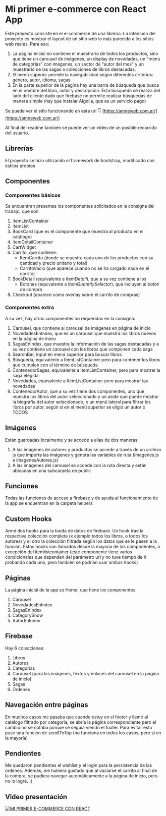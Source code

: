 # Mi primer e-commerce con React App

Este proyecto consiste en el e-commerce de una librería.
La intención del proyecto es mostrar el layout de un sitio web lo más parecido a los sitios web reales. Para eso:

1. La página inicial no contiene el muestrario de todos los productos, sino que tiene un carousel de imágenes, un display de novedades, un "menú de categorías" con imágenes, un sector de "autor del mes" y un muestrario de las sagas o colecciones de libros destacadas.
1. El menú superior permite la navegabilidad según diferentes criterios: género, autor, idioma, sagas
1. En la parte superior de la página hay una barra de búsqueda que busca en el nombre del libro, autor y descripción. Esta búsqueda se realiza del lado del cliente dado que firebase no permite realizar búsquedas de manera simple (hay que instalar Algolia, que es un servicio pago)

Se puede ver el sitio funcionando en esta url 👇
[https://amneweb.com.ar/](https://amneweb.com.ar/)

Al final del readme también se puede ver un video de un posible recorrido del usuario.

## Librerías

El proyecto se hizo utilizando el framework de bootstrap, modificado con estilos propios

## Componentes

### Componentes básicos

Se encuentran presentes los componentes solicitados en la consigna del trabajo, que son:

1. ItemListContainer
1. ItemList
1. BookCard (que es el componente que muestra al producto en el catálogo)
1. ItemDetailContainer
1. CartWidget
1. Carrito, que contiene:
   - ItemCarrito (donde se muestra cada uno de los productos con su cantidad y precio unitario y total)
   - CarritoVacio (que aparece cuando no se ha cargado nada en el carrito)
1. BookDetail (equivalente a _ItemDetail_), que a su vez contiene a los
   - Botones (equivalente a _ItemQuantitySelector_), que incluyen al botón de compra
1. Checkout (aparece como overlay sobre el carrito de compras)

### Componentes extra

A su vez, hay otros componentes no requeridos en la consigna:

1. Carousel, que contiene al carousel de imágenes en página de inicio
1. NovedadesEnIndex, que es un carousel que muestra los libros nuevos en la página de inicio
1. SagasEnIndex, que muestra la información de las sagas destacadas y a su vez contiene un carousel con los libros que componen cada saga
1. SearchBar, input en menú superior para buscar libros.
1. Búsqueda, equivalente a ItemListContainer pero para contener los libros que cumplen con el término de búsqueda
1. ContenedorSagas, equivalente a ItemListContainer, pero para mostrar la saga elegida
1. Novedades, equivalente a ItemListContainer pero para mostrar las novedades
1. ContenedorAutor, que a su vez tiene dos componentes, uno que muestra los libros del autor seleccionado y un aside que puede mostrar la biografía del autor seleccionado, o un menú lateral para filtrar los libros por autor, según si en el menú superior se eligió un autor o TODOS

## Imágenes

Están guardadas localmente y se accede a ellas de dos maneras:

1. A las imágenes de autores y productos se accede a través de un archivo js que importa las imágenes y genera las variables de ruta (imagenes.js e imagenesAutores.js)
1. A las imágenes del carousel se accede con la ruta directa y están ubicadas en una subcarpeta de public

## Funciones

Todas las funciones de acceso a firebase y de ayuda al funcionamiento de la app se encuentran en la carpeta helpers

## Custom Hooks

Armé dos hooks para la traida de datos de firebase. Un hook trae la respectiva colección completa (x ejemplo todos los libros, o todos los autores) y el otro la colección filtrada según los datos que se le pasen a la función. Estos hooks son llamados desde la mayoría de los componentes, a excepción del itemlistcontainer (este componente tiene varios condicionales que dependen del parámetro url y no tuve tiempo de ir probando cada uno, pero también se podrían usar ambos hooks)

## Páginas

La página inicial de la app es Home, que tiene los componentes

1. Carousel
1. NovedadesEnIndex
1. SagasEnIndex
1. CategoryShow
1. AutorEnIndex

## Firebase

Hay 6 colecciones:

1. Libros
1. Autores
1. Categorías
1. Carousel (para las imágenes, textos y enlaces del carousel en la página de inicio)
1. Sagas
1. Órdenes

## Navegación entre páginas

En muchos casos me pasaba que cuando estoy en el footer y llamo al catálogo filtrado por categoría, se abría la página correspondiente pero el cambio no se notaba porque se seguía viendo el footer. Para evitar esto puse una función de scrollToTop (no funciona en todos los casos, pero sí en la mayoría)

## Pendientes

Me quedaron pendientes el wishlist y el login para la persistencia de las órdenes.
Además, me hubiera gustado que al vaciarse el carrito al final de la compra, se pudiera navegar automáticamente a la página de inicio, pero no lo logré. :(

## Video presentación

[![MI PRIMER E-COMMERCE CON REACT](https://img.youtube.com/vi/wTy66sJDB-U/0.jpg)](https://www.youtube.com/watch?v=wTy66sJDB-U)
